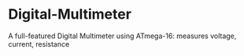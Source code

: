 # Digital-Multimeter
A full-featured Digital Multimeter using ATmega-16: measures voltage, current, resistance
